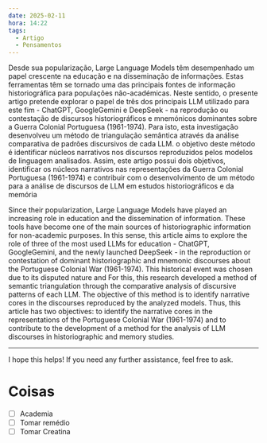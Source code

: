 ```yaml
---
date: 2025-02-11
hora: 14:22
tags:
  - Artigo
  - Pensamentos
---
```

Desde sua popularização, Large Language Models têm desempenhado um papel crescente na educação e na disseminação de informações. Estas ferramentas têm se tornado uma das principais fontes de informação historiográfica para populações não-académicas. Neste sentido, o presente artigo pretende explorar o papel de três dos principais LLM utilizado para este fim - ChatGPT, GoogleGemini e DeepSeek - na reprodução ou contestação de discursos historiográficos e mnemónicos dominantes sobre a Guerra Colonial Portuguesa (1961-1974). Para isto, esta investigação desenvolveu um método de triangulação semântica através da análise comparativa de padrões discursivos de cada LLM. o objetivo deste método é identificar núcleos narrativos nos discursos reproduzidos pelos modelos de linguagem analisados. Assim, este artigo possui dois objetivos, identificar os núcleos narrativos nas representações da Guerra Colonial Portuguesa (1961-1974) e contribuir com o desenvolvimento de um método para a análise de discursos de LLM em estudos historiográficos e da memória


Since their popularization, Large Language Models have played an increasing role in education and the dissemination of information. These tools have become one of the main sources of historiographic information for non-academic purposes. In this sense, this article aims to explore the role of three of the most used LLMs for education - ChatGPT, GoogleGemini, and the newly launched  DeepSeek - in the reproduction or contestation of dominant historiographic and mnemonic discourses about the Portuguese Colonial War (1961-1974). This historical event was chosen due to its disputed nature and 
For this, this research developed a method of semantic triangulation through the comparative analysis of discursive patterns of each LLM. The objective of this method is to identify narrative cores in the discourses reproduced by the analyzed  models. Thus, this article has two objectives: to identify the narrative cores in the representations of the Portuguese Colonial War (1961-1974) and to contribute to the development of a method for the analysis of LLM discourses in historiographic and memory studies.

---

I hope this helps! If you need any further assistance, feel free to ask.

# Coisas
- [ ] Academia
- [ ] Tomar remédio
- [ ] Tomar Creatina
